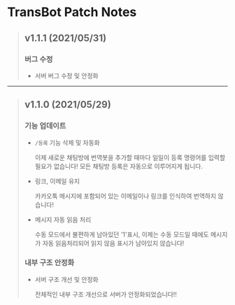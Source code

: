 # TransBot Patch Notes

> ## v1.1.1 (2021/05/31)
> ### 버그 수정
> * 서버 버그 수정 및 안정화

***
> ## v1.1.0 (2021/05/29)
> ### 기능 업데이트
> * ```/등록``` 기능 삭제 및 자동화
> 
>     이제 새로운 채팅방에 번역봇을 추가할 때마다 일일이 등록 명령어를 입력할 필요가 없습니다! 모든 채팅방 등록은 자동으로 이루어지게 됩니다.
>
> * 링크, 이메일 유지
>
>     카카오톡 메시지에 포함되어 있는 이메일이나 링크를 인식하여 번역하지 않습니다! 
>
> * 메시지 자동 읽음 처리
>
>     수동 모드에서 불편하게 남아있던 '1'표시, 이제는 수동 모드일 때에도 메시지가 자동 읽음처리되어 읽지 않음 표시가 남아있지 않습니다!
>
> ### 내부 구조 안정화
> * 서버 구조 개선 및 안정화
>
>     전체적인 내부 구조 개선으로 서버가 안정화되었습니다!!

